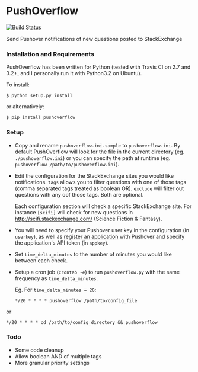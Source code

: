 PushOverflow
============

[![Build Status](https://travis-ci.org/amcintosh/PushOverflow.svg?branch=master)](https://travis-ci.org/amcintosh/PushOverflow)

Send Pushover notifications of new questions posted to StackExchange

### Installation and Requirements

PushOverflow has been written for Python (tested with Travis CI on 2.7 and 3.2+, and I personally run it with Python3.2 on Ubuntu). 

To install:
```
$ python setup.py install
```
or alternatively:
```
$ pip install pushoverflow
```

### Setup

- Copy and rename `pushoverflow.ini.sample` to `pushoverflow.ini`. By default PushOverflow will look for the file in the current directory (eg. `./pushoverflow.ini`) or you can specify the path at runtime (eg. `pushoverflow /path/to/pushoverflow.ini`). 

- Edit the configuration for the StackExchange sites you would like notifications. `tags` allows you to filter questions with one of those tags (comma separated tags treated as boolean OR). `exclude` will filter out questions with any oof those tags. Both are optional.

  Each configuration section will check a specific StackExchange site. For instance `[scifi]` will check for new questions in http://scifi.stackexchange.com/ (Science Fiction & Fantasy).

- You will need to specify your Pushover user key in the configuration (in `userkey`), as well as [register an application](https://pushover.net/api#registration) with Pushover and specify the application's API token (in `appkey`).

- Set `time_delta_minutes` to the number of minutes you would like between each check.

- Setup a cron job (`crontab -e`) to run `pushoverflow.py` with the same frequency as `time_delta_minutes`.

  Eg. For `time_delta_minutes = 20`:

  ```
  */20 * * * * pushoverflow /path/to/config_file
  ```
or
  ```
  */20 * * * * cd /path/to/config_directory && pushoverflow
  ```

### Todo

- Some code cleanup
- Allow boolean AND of multiple tags
- More granular priority settings
